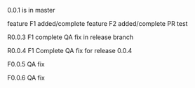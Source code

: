 0.0.1 is in master 

feature F1 added/complete
feature F2 added/complete
 PR test 


R0.0.3
F1 complete
QA fix in release branch

R0.0.4
F1 Complete
QA fix for release 0.0.4

F0.0.5
QA fix 

F0.0.6
QA fix 